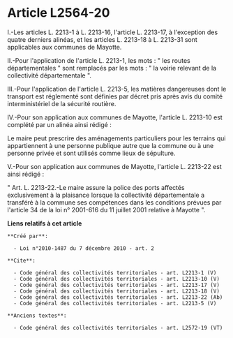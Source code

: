 # Article L2564-20

I.-Les articles L. 2213-1 à L. 2213-16, l'article L. 2213-17, à l'exception des quatre derniers alinéas, et les articles L.
2213-18 à L. 2213-31 sont applicables aux communes de Mayotte. 

II.-Pour l'application de l'article L. 2213-1, les mots : " les routes départementales " sont remplacés par les mots : " la
voirie relevant de la collectivité départementale ". 

III.-Pour l'application de l'article L. 2213-5, les matières dangereuses dont le transport est réglementé sont définies par
décret pris après avis du comité interministériel de la sécurité routière. 

IV.-Pour son application aux communes de Mayotte, l'article L. 2213-10 est complété par un alinéa ainsi rédigé : 

Le maire peut prescrire des aménagements particuliers pour les terrains qui appartiennent à une personne publique autre que
la commune ou à une personne privée et sont utilisés comme lieux de sépulture. 

V.-Pour son application aux communes de Mayotte, l'article L. 2213-22 est ainsi rédigé : 

" Art. L. 2213-22.-Le maire assure la police des ports affectés exclusivement à la plaisance lorsque la collectivité
départementale a transféré à la commune ses compétences dans les conditions prévues par l'article 34 de la loi n° 2001-616 du
11 juillet 2001 relative à Mayotte ".

**Liens relatifs à cet article**

	**Créé par**:

	  - Loi n°2010-1487 du 7 décembre 2010 - art. 2

	**Cite**:

	  - Code général des collectivités territoriales - art. L2213-1 (V)
	  - Code général des collectivités territoriales - art. L2213-10 (V)
	  - Code général des collectivités territoriales - art. L2213-17 (V)
	  - Code général des collectivités territoriales - art. L2213-18 (V)
	  - Code général des collectivités territoriales - art. L2213-22 (Ab)
	  - Code général des collectivités territoriales - art. L2213-5 (V)

	**Anciens textes**:

	  - Code général des collectivités territoriales - art. L2572-19 (VT)
